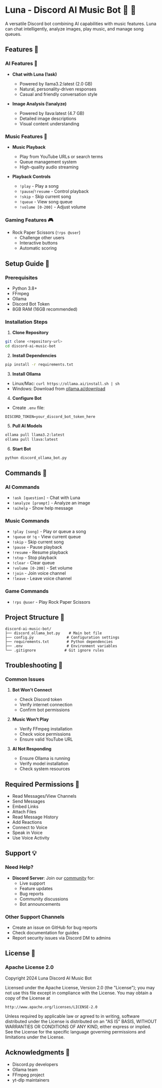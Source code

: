 # Luna - Discord AI Music Bot 🤖 🎵

A versatile Discord bot combining AI capabilities with music features. Luna can chat intelligently, analyze images, play music, and manage song queues.

## Features 🌟

### AI Features 🧠
- **Chat with Luna (!ask)**
  - Powered by llama3.2:latest (2.0 GB)
  - Natural, personality-driven responses
  - Casual and friendly conversation style

- **Image Analysis (!analyze)**
  - Powered by llava:latest (4.7 GB)
  - Detailed image descriptions
  - Visual content understanding

### Music Features 🎵
- **Music Playback**
  - Play from YouTube URLs or search terms
  - Queue management system
  - High-quality audio streaming

- **Playback Controls**
  - `!play` - Play a song
  - `!pause`/`!resume` - Control playback
  - `!skip` - Skip current song
  - `!queue` - View song queue
  - `!volume [0-200]` - Adjust volume

### Gaming Features 🎮
- Rock Paper Scissors (`!rps @user`)
  - Challenge other users
  - Interactive buttons
  - Automatic scoring

## Setup Guide 🚀

### Prerequisites
- Python 3.8+
- FFmpeg
- Ollama
- Discord Bot Token
- 8GB RAM (16GB recommended)

### Installation Steps

1. **Clone Repository**
```bash
git clone <repository-url>
cd discord-ai-music-bot
```

2. **Install Dependencies**
```bash
pip install -r requirements.txt
```

3. **Install Ollama**
- Linux/Mac: `curl https://ollama.ai/install.sh | sh`
- Windows: Download from [ollama.ai/download](https://ollama.ai/download)

4. **Configure Bot**
- Create `.env` file:
```env
DISCORD_TOKEN=your_discord_bot_token_here
```

5. **Pull AI Models**
```bash
ollama pull llama3.2:latest
ollama pull llava:latest
```

6. **Start Bot**
```bash
python discord_ollama_bot.py
```

## Commands 💬

### AI Commands
- `!ask [question]` - Chat with Luna
- `!analyze [prompt]` - Analyze an image
- `!aihelp` - Show help message

### Music Commands
- `!play [song]` - Play or queue a song
- `!queue` or `!q` - View current queue
- `!skip` - Skip current song
- `!pause` - Pause playback
- `!resume` - Resume playback
- `!stop` - Stop playback
- `!clear` - Clear queue
- `!volume [0-200]` - Set volume
- `!join` - Join voice channel
- `!leave` - Leave voice channel

### Game Commands
- `!rps @user` - Play Rock Paper Scissors

## Project Structure 📁
```
discord-ai-music-bot/
├── discord_ollama_bot.py    # Main bot file
├── config.py               # Configuration settings
├── requirements.txt        # Python dependencies
├── .env                    # Environment variables
└── .gitignore             # Git ignore rules
```

## Troubleshooting 🔧

### Common Issues
1. **Bot Won't Connect**
   - Check Discord token
   - Verify internet connection
   - Confirm bot permissions

2. **Music Won't Play**
   - Verify FFmpeg installation
   - Check voice permissions
   - Ensure valid YouTube URL

3. **AI Not Responding**
   - Ensure Ollama is running
   - Verify model installation
   - Check system resources

## Required Permissions 🔑
- Read Messages/View Channels
- Send Messages
- Embed Links
- Attach Files
- Read Message History
- Add Reactions
- Connect to Voice
- Speak in Voice
- Use Voice Activity

## Support 💡

### Need Help?
- **Discord Server**: Join our [community](https://discord.gg/eRV528xw7q) for:
  - Live support
  - Feature updates
  - Bug reports
  - Community discussions
  - Bot announcements

### Other Support Channels
- Create an issue on GitHub for bug reports
- Check documentation for guides
- Report security issues via Discord DM to admins

## License 📄

### Apache License 2.0

Copyright 2024 Luna Discord AI Music Bot

Licensed under the Apache License, Version 2.0 (the "License");
you may not use this file except in compliance with the License.
You may obtain a copy of the License at

    http://www.apache.org/licenses/LICENSE-2.0

Unless required by applicable law or agreed to in writing, software
distributed under the License is distributed on an "AS IS" BASIS,
WITHOUT WARRANTIES OR CONDITIONS OF ANY KIND, either express or implied.
See the License for the specific language governing permissions and
limitations under the License.

## Acknowledgments 🙏
- Discord.py developers
- Ollama team
- FFmpeg project
- yt-dlp maintainers